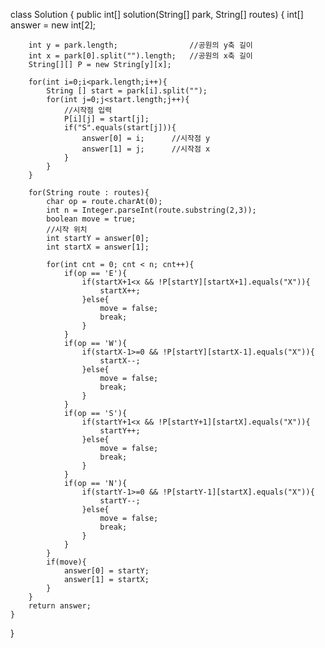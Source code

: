 

class Solution {
    public int[] solution(String[] park, String[] routes) {
        int[] answer = new int[2];
        
        int y = park.length;                //공원의 y축 길이
        int x = park[0].split("").length;   //공원의 x축 길이
        String[][] P = new String[y][x];
        
        for(int i=0;i<park.length;i++){
            String [] start = park[i].split("");
            for(int j=0;j<start.length;j++){
                //시작점 입력
                P[i][j] = start[j];
                if("S".equals(start[j])){
                    answer[0] = i;      //시작점 y
                    answer[1] = j;      //시작점 x
                }
            }
        }
        
        for(String route : routes){
            char op = route.charAt(0);
            int n = Integer.parseInt(route.substring(2,3));
            boolean move = true;
            //시작 위치
            int startY = answer[0];
            int startX = answer[1];

            for(int cnt = 0; cnt < n; cnt++){
                if(op == 'E'){
                    if(startX+1<x && !P[startY][startX+1].equals("X")){
                        startX++;
                    }else{
                        move = false;
                        break;
                    }
                }
                if(op == 'W'){
                    if(startX-1>=0 && !P[startY][startX-1].equals("X")){
                        startX--;
                    }else{
                        move = false;
                        break;
                    }
                }
                if(op == 'S'){
                    if(startY+1<x && !P[startY+1][startX].equals("X")){
                        startY++;
                    }else{
                        move = false;
                        break;
                    }
                }
                if(op == 'N'){
                    if(startY-1>=0 && !P[startY-1][startX].equals("X")){
                        startY--;
                    }else{
                        move = false;
                        break;
                    }
                }
            }
            if(move){
                answer[0] = startY;
                answer[1] = startX;
            }
        }
        return answer;
    }
}



